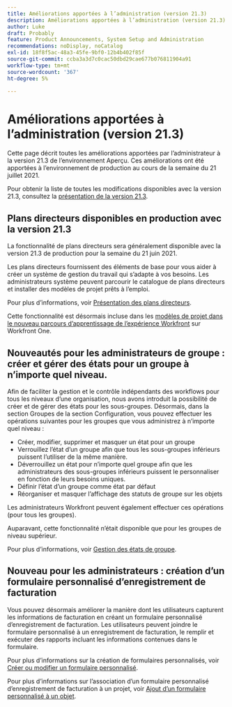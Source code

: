 ```yaml
---
title: Améliorations apportées à l’administration (version 21.3)
description: Améliorations apportées à l’administration (version 21.3)
author: Luke
draft: Probably
feature: Product Announcements, System Setup and Administration
recommendations: noDisplay, noCatalog
exl-id: 18f8f5ac-48a3-45fe-9bf0-12b4b402f85f
source-git-commit: ccba3a3d7c0cac50dbd29cae677b076811904a91
workflow-type: tm+mt
source-wordcount: '367'
ht-degree: 5%

---
```


# Améliorations apportées à l’administration (version 21.3)

Cette page décrit toutes les améliorations apportées par l’administrateur à la version 21.3 de l’environnement Aperçu. Ces améliorations ont été apportées à l’environnement de production au cours de la semaine du 21 juillet 2021.

Pour obtenir la liste de toutes les modifications disponibles avec la version 21.3, consultez la [présentation de la version 21.3](../../../product-announcements/product-releases/21.3-release-activity/21-3-release-overview.md).

## Plans directeurs disponibles en production avec la version 21.3

La fonctionnalité de plans directeurs sera généralement disponible avec la version 21.3 de production pour la semaine du 21 juin 2021.

Les plans directeurs fournissent des éléments de base pour vous aider à créer un système de gestion du travail qui s’adapte à vos besoins. Les administrateurs système peuvent parcourir le catalogue de plans directeurs et installer des modèles de projet prêts à l’emploi.

Pour plus d’informations, voir [Présentation des plans directeurs](../../../administration-and-setup/blueprints/blueprints-overview.md).

Cette fonctionnalité est désormais incluse dans les [modèles de projet dans le nouveau parcours d’apprentissage de l’expérience Workfront](https://one.workfront.com/s/learningpath4/project-templates-in-the-new-workfront-experience-MCGLS7GRNLDZDFPF6AEOGIDZFDG4) sur Workfront One.

## Nouveautés pour les administrateurs de groupe : créer et gérer des états pour un groupe à n’importe quel niveau.

Afin de faciliter la gestion et le contrôle indépendants des workflows pour tous les niveaux d’une organisation, nous avons introduit la possibilité de créer et de gérer des états pour les sous-groupes. Désormais, dans la section Groupes de la section Configuration, vous pouvez effectuer les opérations suivantes pour les groupes que vous administrez à n’importe quel niveau :

* Créer, modifier, supprimer et masquer un état pour un groupe
* Verrouillez l’état d’un groupe afin que tous les sous-groupes inférieurs puissent l’utiliser de la même manière.
* Déverrouillez un état pour n’importe quel groupe afin que les administrateurs des sous-groupes inférieurs puissent le personnaliser en fonction de leurs besoins uniques.
* Définir l’état d’un groupe comme état par défaut
* Réorganiser et masquer l’affichage des statuts de groupe sur les objets

Les administrateurs Workfront peuvent également effectuer ces opérations (pour tous les groupes).

Auparavant, cette fonctionnalité n’était disponible que pour les groupes de niveau supérieur.

Pour plus d’informations, voir [Gestion des états de groupe](../../../administration-and-setup/manage-groups/manage-group-statuses/manage-group-statuses.md).

## Nouveau pour les administrateurs : création d’un formulaire personnalisé d’enregistrement de facturation

Vous pouvez désormais améliorer la manière dont les utilisateurs capturent les informations de facturation en créant un formulaire personnalisé d’enregistrement de facturation. Les utilisateurs peuvent joindre le formulaire personnalisé à un enregistrement de facturation, le remplir et exécuter des rapports incluant les informations contenues dans le formulaire.

Pour plus d’informations sur la création de formulaires personnalisés, voir [Créer ou modifier un formulaire personnalisé](../../../administration-and-setup/customize-workfront/create-manage-custom-forms/create-or-edit-a-custom-form.md).

Pour plus d’informations sur l’association d’un formulaire personnalisé d’enregistrement de facturation à un projet, voir [Ajout d’un formulaire personnalisé à un objet](../../../workfront-basics/work-with-custom-forms/add-a-custom-form-to-an-object.md).

